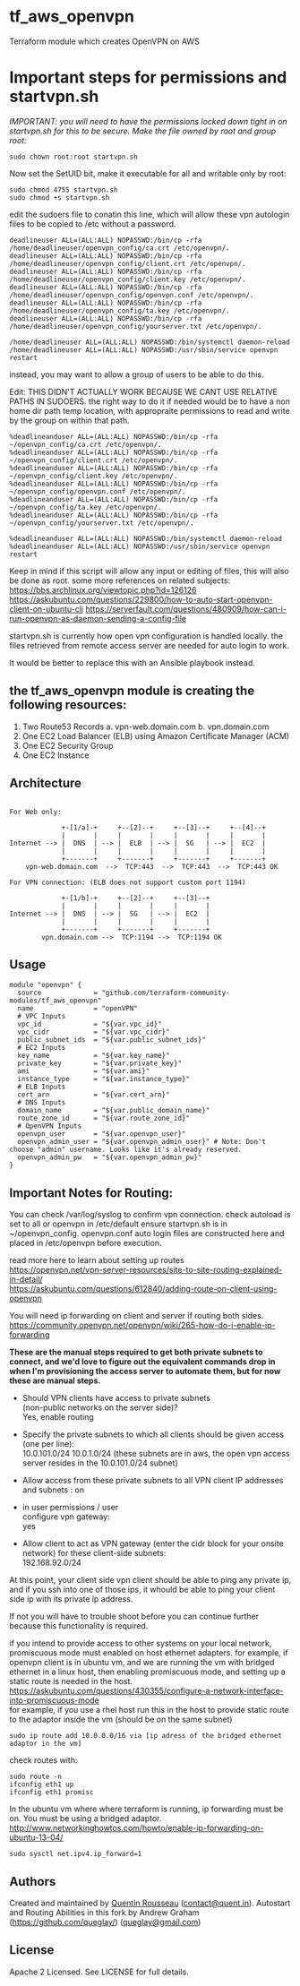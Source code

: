 # tf_aws_openvpn

Terraform module which creates OpenVPN on AWS

# Important steps for permissions and startvpn.sh

*IMPORTANT: you will need to have the permissions locked down tight in on startvpn.sh for this to be secure.
Make the file owned by root and group root:*

    sudo chown root:root startvpn.sh

Now set the SetUID bit, make it executable for all and writable only by root:

    sudo chmod 4755 startvpn.sh
    sudo chmod +s startvpn.sh


edit the sudoers file to conatin this line, which will allow these vpn autologin files to be copied to /etc without a password.

```
deadlineuser ALL=(ALL:ALL) NOPASSWD:/bin/cp -rfa /home/deadlineuser/openvpn_config/ca.crt /etc/openvpn/.
deadlineuser ALL=(ALL:ALL) NOPASSWD:/bin/cp -rfa /home/deadlineuser/openvpn_config/client.crt /etc/openvpn/.
deadlineuser ALL=(ALL:ALL) NOPASSWD:/bin/cp -rfa /home/deadlineuser/openvpn_config/client.key /etc/openvpn/.
deadlineuser ALL=(ALL:ALL) NOPASSWD:/bin/cp -rfa /home/deadlineuser/openvpn_config/openvpn.conf /etc/openvpn/.
deadlineuser ALL=(ALL:ALL) NOPASSWD:/bin/cp -rfa /home/deadlineuser/openvpn_config/ta.key /etc/openvpn/.
deadlineuser ALL=(ALL:ALL) NOPASSWD:/bin/cp -rfa /home/deadlineuser/openvpn_config/yourserver.txt /etc/openvpn/.

/home/deadlineuser ALL=(ALL:ALL) NOPASSWD:/bin/systemctl daemon-reload
/home/deadlineuser ALL=(ALL:ALL) NOPASSWD:/usr/sbin/service openvpn restart
```

instead, you may want to allow a group of users to be able to do this.  

Edit: THIS DIDN'T ACTUALLY WORK BECAUSE WE CANT USE RELATIVE PATHS IN SUDOERS.
the right way to do it if needed would be to have a non home dir path temp location, with appropraite permissions to read and write by the group on within that path.

```
%deadlineanduser ALL=(ALL:ALL) NOPASSWD:/bin/cp -rfa ~/openvpn_config/ca.crt /etc/openvpn/.
%deadlineanduser ALL=(ALL:ALL) NOPASSWD:/bin/cp -rfa ~/openvpn_config/client.crt /etc/openvpn/.
%deadlineanduser ALL=(ALL:ALL) NOPASSWD:/bin/cp -rfa ~/openvpn_config/client.key /etc/openvpn/.
%deadlineanduser ALL=(ALL:ALL) NOPASSWD:/bin/cp -rfa ~/openvpn_config/openvpn.conf /etc/openvpn/.
%deadlineanduser ALL=(ALL:ALL) NOPASSWD:/bin/cp -rfa ~/openvpn_config/ta.key /etc/openvpn/.
%deadlineanduser ALL=(ALL:ALL) NOPASSWD:/bin/cp -rfa ~/openvpn_config/yourserver.txt /etc/openvpn/.

%deadlineanduser ALL=(ALL:ALL) NOPASSWD:/bin/systemctl daemon-reload
%deadlineanduser ALL=(ALL:ALL) NOPASSWD:/usr/sbin/service openvpn restart
```

Keep in mind if this script will allow any input or editing of files, this will also be done as root.  some more references on related subjects:
https://bbs.archlinux.org/viewtopic.php?id=126126
https://askubuntu.com/questions/229800/how-to-auto-start-openvpn-client-on-ubuntu-cli
https://serverfault.com/questions/480909/how-can-i-run-openvpn-as-daemon-sending-a-config-file

startvpn.sh is currently how open vpn configuration is handled locally.  the files retrieved from remote access server
are needed for auto login to work.

It would be better to replace this with an Ansible playbook instead.


## the tf_aws_openvpn module is creating the following resources:

1. Two Route53 Records
  a. vpn-web.domain.com
  b. vpn.domain.com
2. One EC2 Load Balancer (ELB) using Amazon Certificate Manager (ACM)
3. One EC2 Security Group
4. One EC2 Instance

## Architecture

```plain

For Web only:

             +-[1/a]-+     +--[2]--+     +--[3]--+     +--[4]--+
             |       |     |       |     |       |     |       |
Internet --> |  DNS  | --> |  ELB  | --> |  SG   | --> |  EC2  |
             |       |     |       |     |       |     |       |
             +-------+     +-------+     +-------+     +-------+
    vpn-web.domain.com  -->  TCP:443  -->  TCP:443  -->  TCP:443 OK

For VPN connection: (ELB does not support custom port 1194)

             +-[1/b]-+     +--[2]--+     +--[3]--+
             |       |     |       |     |       |
Internet --> |  DNS  | --> |  SG   | --> |  EC2  |
             |       |     |       |     |       |
             +-------+     +-------+     +-------+
        vpn.domain.com -->  TCP:1194 -->  TCP:1194 OK
```

## Usage

```hcl
module "openvpn" {
  source             = "github.com/terraform-community-modules/tf_aws_openvpn"
  name               = "openVPN"
  # VPC Inputs
  vpc_id             = "${var.vpc_id}"
  vpc_cidr           = "${var.vpc_cidr}"
  public_subnet_ids  = "${var.public_subnet_ids}"
  # EC2 Inputs
  key_name           = "${var.key_name}"
  private_key        = "${var.private_key}"
  ami                = "${var.ami}"
  instance_type      = "${var.instance_type}"
  # ELB Inputs
  cert_arn           = "${var.cert_arn}"
  # DNS Inputs
  domain_name        = "${var.public_domain_name}"
  route_zone_id      = "${var.route_zone_id}"
  # OpenVPN Inputs
  openvpn_user       = "${var.openvpn_user}"
  openvpn_admin_user = "${var.openvpn_admin_user}" # Note: Don't choose "admin" username. Looks like it's already reserved.
  openvpn_admin_pw   = "${var.openvpn_admin_pw}"
}
```

## Important Notes for Routing:

You can check /var/log/syslog to confirm vpn connection.
check autoload is set to all or openvpn in /etc/default
ensure startvpn.sh is in ~/openvpn_config.  openvpn.conf auto login files are constructed here and placed in /etc/openvpn before execution.  
  
read more here to learn about setting up routes  
https://openvpn.net/vpn-server-resources/site-to-site-routing-explained-in-detail/  
https://askubuntu.com/questions/612840/adding-route-on-client-using-openvpn  

You will need ip forwarding on client and server if routing both sides.  
https://community.openvpn.net/openvpn/wiki/265-how-do-i-enable-ip-forwarding  

**These are the manual steps required to get both private subnets to connect, and we'd love to figure out the equivalent commands drop in when I'm provisioning the access server to automate them, but for now these are manual steps.**
  
- Should VPN clients have access to private subnets  
(non-public networks on the server side)?  
Yes, enable routing  
  
- Specify the private subnets to which all clients should be given access (one per line):  
10.0.101.0/24
10.0.1.0/24
(these subnets are in aws, the open vpn access server resides in the 10.0.101.0/24 subnet)  

- Allow access from these private subnets to all VPN client IP addresses and subnets : on  
  
- in user permissions / user  
configure vpn gateway:  
yes  
  
- Allow client to act as VPN gateway (enter the cidr block for your onsite network)
for these client-side subnets:  
192.168.92.0/24

At this point, your client side vpn client should be able to ping any private ip, and if you ssh into one of those ips, it whould be able to ping your client side ip with its private ip address.

If not you will have to trouble shoot before you can continue further because this functionality is required.
  
if you intend to provide access to other systems on your local network, promiscuous mode must enabled on host ethernet adapters.  for example, if openvpn client is in ubuntu vm, and we are running the vm with bridged ethernet in a linux host, then enabling promiscuous mode, and setting up a static route is needed in the host.  
https://askubuntu.com/questions/430355/configure-a-network-interface-into-promiscuous-mode  
for example, if you use a rhel host run this in the host to provide static route to the adaptor inside the vm (should be on the same subnet)
```
sudo ip route add 10.0.0.0/16 via [ip adress of the bridged ethernet adaptor in the vm]
```
check routes with:
```
sudo route -n
ifconfig eth1 up
ifconfig eth1 promisc
```

In the ubuntu vm where where terraform is running, ip forwarding must be on.  You must be using a bridged adaptor.
http://www.networkinghowtos.com/howto/enable-ip-forwarding-on-ubuntu-13-04/

```
sudo sysctl net.ipv4.ip_forward=1
```


## Authors

Created and maintained by [Quentin Rousseau](https://github.com/kwent) (contact@quent.in).
Autostart and Routing Abilities in this fork by Andrew Graham (https://github.com/queglay/) (queglay@gmail.com)

## License

Apache 2 Licensed. See LICENSE for full details.
